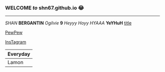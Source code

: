 ### **WELCOME** *to* shn67.github.io :joy:
---
*SHAN* **BERGANTIN** *Ogilvie* **9**
*Heyyy Hoyy HYAAA*
**YeYHuH**
[title](https://tse3.mm.bing.net/th?id=OIF.r%2bVKhPXrPjzKflhOZj7lXA&pid=Api&P=0)

[PewPew](https://i.huffpost.com/gen/1873630/images/o-PIOJO-HERRERA-MEMES-facebook.jpg)

[InsTagram](https://www.youtube.com/watch?v=dQw4w9WgXcQ)

| Everyday | 
|----------|
|   Lamon  |
